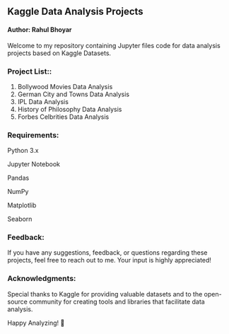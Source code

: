 ## Kaggle Data Analysis Projects

#### Author: Rahul Bhoyar

Welcome to my repository containing Jupyter files code for data analysis projects based on Kaggle Datasets.

### Project List::
1. Bollywood Movies Data Analysis
2. German City and Towns Data Analysis
3. IPL Data Analysis
4. History of Philosophy Data Analysis
5. Forbes Celbrities Data Analysis 

### Requirements:

Python 3.x

Jupyter Notebook

Pandas

NumPy

Matplotlib

Seaborn

### Feedback:
If you have any suggestions, feedback, or questions regarding these projects, feel free to reach out to me. Your input is highly appreciated!

### Acknowledgments:
Special thanks to Kaggle for providing valuable datasets and to the open-source community for creating tools and libraries that facilitate data analysis.

Happy Analyzing! 🚀
